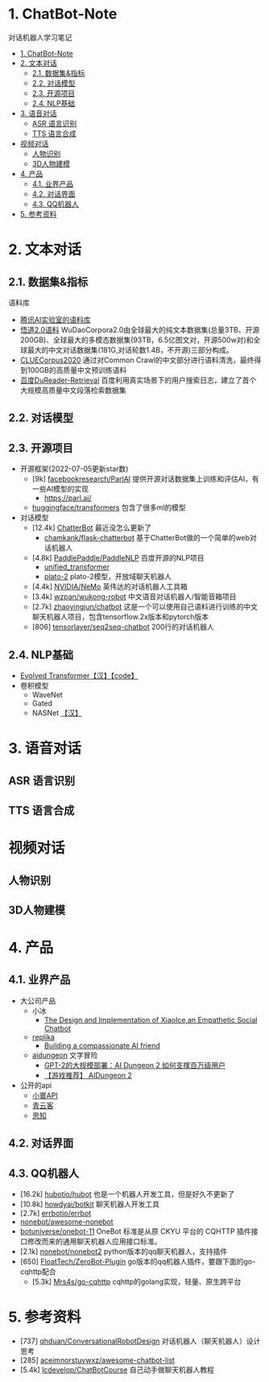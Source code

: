 # 1. ChatBot-Note
对话机器人学习笔记

- [1. ChatBot-Note](#1-chatbot-note)
- [2. 文本对话](#2-文本对话)
  - [2.1. 数据集\&指标](#21-数据集指标)
  - [2.2. 对话模型](#22-对话模型)
  - [2.3. 开源项目](#23-开源项目)
  - [2.4. NLP基础](#24-nlp基础)
- [3. 语音对话](#3-语音对话)
  - [ASR 语言识别](#asr-语言识别)
  - [TTS 语言合成](#tts-语言合成)
- [视频对话](#视频对话)
  - [人物识别](#人物识别)
  - [3D人物建模](#3d人物建模)
- [4. 产品](#4-产品)
  - [4.1. 业界产品](#41-业界产品)
  - [4.2. 对话界面](#42-对话界面)
  - [4.3. QQ机器人](#43-qq机器人)
- [5. 参考资料](#5-参考资料)


# 2. 文本对话

## 2.1. 数据集&指标

语料库
- [腾讯AI实验室的语料库](https://ai.tencent.com/ailab/nlp/zh/download.html)
- [悟道2.0语料](https://resource.wudaoai.cn/home?ind&name=WuDaoCorpora%202.0&id=1394901288847716352) WuDaoCorpora2.0由全球最大的纯文本数据集(总量3TB、开源200GB)、全球最大的多模态数据集(93TB，6.5亿图文对，开源500w对)和全球最大的中文对话数据集(181G,对话轮数1.4B，不开源)三部分构成。
- [CLUECorpus2020](https://github.com/CLUEbenchmark/CLUECorpus2020)  通过对Common Crawl的中文部分进行语料清洗，最终得到100GB的高质量中文预训练语料
- [百度DuReader-Retrieval](https://github.com/baidu/DuReader/tree/master/DuReader-Retrieval) 百度利用真实场景下的用户搜索日志，建立了首个大规模高质量中文段落检索数据集

## 2.2. 对话模型


## 2.3. 开源项目

- 开源框架(2022-07-05更新star数)
  - [9k] [facebookresearch/ParlAI](https://github.com/facebookresearch/ParlAI) 提供开源对话数据集上训练和评估AI，有一些AI模型的实现
    - https://parl.ai/
  - [huggingface/transformers](https://github.com/huggingface/transformers) 包含了很多ml的模型  
- 对话模型  
  - [12.4k] [ChatterBot](https://github.com/gunthercox/ChatterBot) 最近没怎么更新了
    - [chamkank/flask-chatterbot](https://github.com/chamkank/flask-chatterbot) 基于ChatterBot做的一个简单的web对话机器人
  - [4.8k] [PaddlePaddle/PaddleNLP](https://github.com/PaddlePaddle/PaddleNLP) 百度开源的NLP项目
    - [unified_transformer](https://github.com/PaddlePaddle/PaddleNLP/tree/develop/examples/dialogue/unified_transformer)  
    - [plato-2](https://github.com/PaddlePaddle/PaddleNLP/tree/develop/examples/dialogue/plato-2)   plato-2模型，开放域聊天机器人
  - [4.4k] [NVIDIA/NeMo](https://github.com/NVIDIA/NeMo) 英伟达的对话机器人工具箱
  - [3.4k] [wzpan/wukong-robot](https://github.com/wzpan/wukong-robot) 中文语音对话机器人/智能音箱项目
  - [2.7k] [zhaoyingjun/chatbot](https://github.com/zhaoyingjun/chatbot) 这是一个可以使用自己语料进行训练的中文聊天机器人项目，包含tensorflow.2x版本和pytorch版本
  - [806] [tensorlayer/seq2seq-chatbot](https://github.com/tensorlayer/seq2seq-chatbot) 200行的对话机器人


## 2.4. NLP基础
- [Evolved Transformer](https://arxiv.org/abs/1901.11117)[【汉】](https://nopsled.blog.csdn.net/article/details/108713234)[【code】](https://github.com/Shikhar-S/EvolvedTransformer)
- 卷积模型
  - WaveNet
  - Gated
  - NASNet [【汉】](https://zhuanlan.zhihu.com/p/52616166)

# 3. 语音对话
## ASR 语言识别

## TTS 语言合成

# 视频对话

## 人物识别

## 3D人物建模

# 4. 产品 
  
## 4.1. 业界产品

- 大公司产品
  - 小冰
    - [The Design and Implementation of XiaoIce,an Empathetic Social Chatbot](https://arxiv.org/pdf/1812.08989.pdf) 
  - [replika](https://replika.ai/)
    - [Building a compassionate AI friend](https://blog.replika.com/posts/building-a-compassionate-ai-friend) 
  - [aidungeon](https://aidungeon.cc/) 文字冒险
    -  [GPT-2的大规模部署：AI Dungeon 2 如何支撑百万级用户](https://blog.csdn.net/weixin_42137700/article/details/104359367)
    -  [【游戏推荐】 AIDungeon 2](https://zhuanlan.zhihu.com/p/104476177)
- 公开的api
  - [小寰API](http://81.70.100.130/) 
  - [青云客](http://api.qingyunke.com/)
  - [思知](https://www.ownthink.com/robot.html)


## 4.2. 对话界面


## 4.3. QQ机器人

- [16.2k] [hubotio/hubot](https://github.com/hubotio/hubot) 也是一个机器人开发工具，但是好久不更新了
- [10.8k] [howdyai/botkit](https://github.com/howdyai/botkit) 聊天机器人开发工具
- [2.7k] [errbotio/errbot](https://github.com/errbotio/errbot/)
- [nonebot/awesome-nonebot](https://github.com/nonebot/awesome-nonebot)
- [botuniverse/onebot-11](https://github.com/botuniverse/onebot-11) OneBot 标准是从原 CKYU 平台的 CQHTTP 插件接口修改而来的通用聊天机器人应用接口标准。
- [2.1k] [nonebot/nonebot2](https://github.com/nonebot/nonebot2) python版本的qq聊天机器人，支持插件
- [650] [FloatTech/ZeroBot-Plugin](https://github.com/FloatTech/ZeroBot-Plugin) go版本的qq机器人插件，要跟下面的go-cqhttp配合
  - [5.3k] [Mrs4s/go-cqhttp](https://github.com/Mrs4s/go-cqhttp) cqhttp的golang实现，轻量、原生跨平台

# 5. 参考资料
- [737] [qhduan/ConversationalRobotDesign](https://github.com/qhduan/ConversationalRobotDesign) 对话机器人（聊天机器人）设计思考
- [285] [aceimnorstuvwxz/awesome-chatbot-list](https://github.com/aceimnorstuvwxz/awesome-chatbot-list) 
- [5.4k] [lcdevelop/ChatBotCourse](https://github.com/lcdevelop/ChatBotCourse) 自己动手做聊天机器人教程